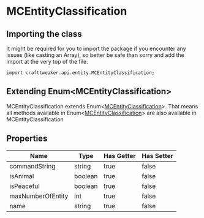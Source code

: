 # MCEntityClassification

## Importing the class

It might be required for you to import the package if you encounter any issues (like casting an Array), so better be safe than sorry and add the import at the very top of the file.
```zenscript
import crafttweaker.api.entity.MCEntityClassification;
```


## Extending Enum&lt;MCEntityClassification&gt;

MCEntityClassification extends Enum&lt;[MCEntityClassification](/vanilla/api/entity/MCEntityClassification)&gt;. That means all methods available in Enum&lt;[MCEntityClassification](/vanilla/api/entity/MCEntityClassification)&gt; are also available in MCEntityClassification

## Properties

| Name | Type | Has Getter | Has Setter |
|------|------|------------|------------|
| commandString | string | true | false |
| isAnimal | boolean | true | false |
| isPeaceful | boolean | true | false |
| maxNumberOfEntity | int | true | false |
| name | string | true | false |


